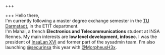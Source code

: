 +++

+++
Hello there,  
I'm currently following a master degree exchange semester in the [TU Darmstadt](https://www.tu-darmstadt.de), in the ETIT department.  
I'm Mahal, a french **Electronics and Telecommunications** student at INSA Rennes. My main interests are **low level development, infosec**. I was the president of [InsaLan XVI](https://insalan.fr) and former part of the sysadmin team. I'm also launching [@securinsa](https://twitter.com/securinsa) this year with [@MorpheusH3x](https://twitter.com/MorpheusH3x).
